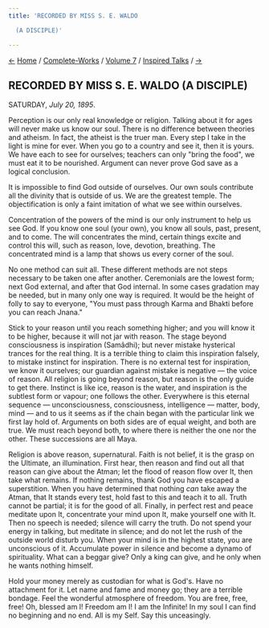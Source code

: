 ```yaml
---
title: 'RECORDED BY MISS S. E. WALDO

  (A DISCIPLE)'

---
```

<div>

[←](27_friday_july_19.htm) [Home](../../../index.htm) /
[Complete-Works](../../complete_works.htm) / [Volume
7](../volume_7_contents.htm) / [Inspired
Talks](inspired_talks_contents.htm) / [→](29_sunday_july_21.htm)

  

## RECORDED BY MISS S. E. WALDO (A DISCIPLE)

SATURDAY, *July 20, 1895*.

 Perception is our only real knowledge or religion. Talking about it for
ages will never make us know our soul. There is no difference between
theories and atheism. In fact, the atheist is the truer man. Every step
I take in the light is mine for ever. When you go to a country and see
it, then it is yours. We have each to see for ourselves; teachers can
only "bring the food", we must eat it to be nourished. Argument can
never prove God save as a logical conclusion.

It is impossible to find God outside of ourselves. Our own souls
contribute all the divinity that is outside of us. We are the greatest
temple. The objectification is only a faint imitation of what we see
within ourselves.

Concentration of the powers of the mind is our only instrument to help
us see God. If you know one soul (your own), you know all souls, past,
present, and to come. The will concentrates the mind, certain things
excite and control this will, such as reason, love, devotion, breathing.
The concentrated mind is a lamp that shows us every corner of the soul.

No one method can suit all. These different methods are not steps
necessary to be taken one after another. Ceremonials are the lowest
form; next God external, and after that God internal. In some cases
gradation may be needed, but in many only one way is required. It would
be the height of folly to say to everyone, "You must pass through Karma
and Bhakti before you can reach Jnana."

Stick to your reason until you reach something higher; and you will know
it to be higher, because it will not jar with reason. The stage beyond
consciousness is inspiration (Samâdhi); but never mistake hysterical
trances for the real thing. It is a terrible thing to claim this
inspiration falsely, to mistake instinct for inspiration. There is no
external test for inspiration, we know it ourselves; our guardian
against mistake is negative — the voice of reason. All religion is going
beyond reason, but reason is the only guide to get there. Instinct is
like ice, reason is the water, and inspiration is the subtlest form or
vapour; one follows the other. Everywhere is this eternal sequence —
unconsciousness, consciousness, intelligence — matter, body, mind — and
to us it seems as if the chain began with the particular link we first
lay hold of. Arguments on both sides are of equal weight, and both are
true. We must reach beyond both, to where there is neither the one nor
the other. These successions are all Maya.

Religion is above reason, supernatural. Faith is not belief, it is the
grasp on the Ultimate, an illumination. First hear, then reason and find
out all that reason can give about the Atman; let the flood of reason
flow over It, then take what remains. If nothing remains, thank God you
have escaped a superstition. When you have determined that nothing *can*
take away the Atman, that It stands every test, hold fast to this and
teach it to all. Truth cannot be partial; it is for the good of all.
Finally, in perfect rest and peace meditate upon It, concentrate your
mind upon It, make yourself one with It. Then no speech is needed;
silence will carry the truth. Do not spend your energy in talking, but
meditate in silence; and do not let the rush of the outside world
disturb you. When your mind is in the highest state, you are unconscious
of it. Accumulate power in silence and become a dynamo of spirituality.
What can a beggar give? Only a king can give, and he only when he wants
nothing himself.

Hold your money merely as custodian for what is God's. Have no
attachment for it. Let name and fame and money go; they are a terrible
bondage. Feel the wonderful atmosphere of freedom. You are free, free,
free! Oh, blessed am I! Freedom am I! I am the Infinite! In my soul I
can find no beginning and no end. All is my Self. Say this unceasingly.

</div>
